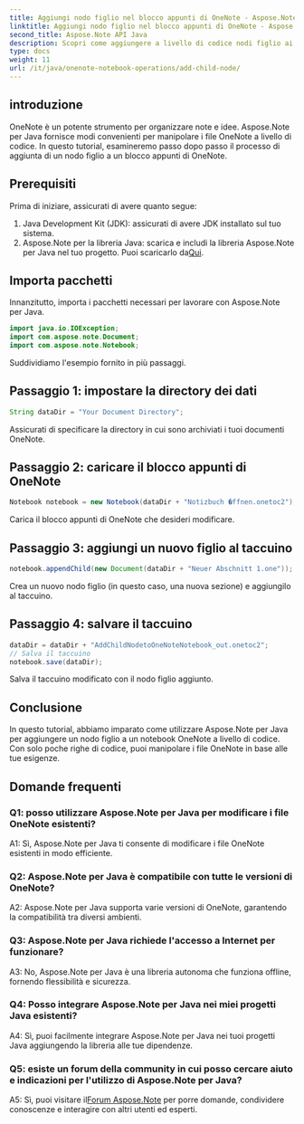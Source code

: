 ```yaml
---
title: Aggiungi nodo figlio nel blocco appunti di OneNote - Aspose.Note
linktitle: Aggiungi nodo figlio nel blocco appunti di OneNote - Aspose.Note
second_title: Aspose.Note API Java
description: Scopri come aggiungere a livello di codice nodi figlio ai blocchi appunti di OneNote utilizzando Aspose.Note per Java. Migliora l'organizzazione delle tue note senza sforzo.
type: docs
weight: 11
url: /it/java/onenote-notebook-operations/add-child-node/
---
```

## introduzione

OneNote è un potente strumento per organizzare note e idee. Aspose.Note per Java fornisce modi convenienti per manipolare i file OneNote a livello di codice. In questo tutorial, esamineremo passo dopo passo il processo di aggiunta di un nodo figlio a un blocco appunti di OneNote.

## Prerequisiti

Prima di iniziare, assicurati di avere quanto segue:

1. Java Development Kit (JDK): assicurati di avere JDK installato sul tuo sistema.
2.  Aspose.Note per la libreria Java: scarica e includi la libreria Aspose.Note per Java nel tuo progetto. Puoi scaricarlo da[Qui](https://releases.aspose.com/note/java/).

## Importa pacchetti

Innanzitutto, importa i pacchetti necessari per lavorare con Aspose.Note per Java.

```java
import java.io.IOException;
import com.aspose.note.Document;
import com.aspose.note.Notebook;
```

Suddividiamo l'esempio fornito in più passaggi.

## Passaggio 1: impostare la directory dei dati

```java
String dataDir = "Your Document Directory";
```

Assicurati di specificare la directory in cui sono archiviati i tuoi documenti OneNote.

## Passaggio 2: caricare il blocco appunti di OneNote

```java
Notebook notebook = new Notebook(dataDir + "Notizbuch �ffnen.onetoc2");
```

Carica il blocco appunti di OneNote che desideri modificare.

## Passaggio 3: aggiungi un nuovo figlio al taccuino

```java
notebook.appendChild(new Document(dataDir + "Neuer Abschnitt 1.one"));
```

Crea un nuovo nodo figlio (in questo caso, una nuova sezione) e aggiungilo al taccuino.

## Passaggio 4: salvare il taccuino

```java
dataDir = dataDir + "AddChildNodetoOneNoteNotebook_out.onetoc2";
// Salva il taccuino
notebook.save(dataDir);
```

Salva il taccuino modificato con il nodo figlio aggiunto.

## Conclusione

In questo tutorial, abbiamo imparato come utilizzare Aspose.Note per Java per aggiungere un nodo figlio a un notebook OneNote a livello di codice. Con solo poche righe di codice, puoi manipolare i file OneNote in base alle tue esigenze.

## Domande frequenti

### Q1: posso utilizzare Aspose.Note per Java per modificare i file OneNote esistenti?

A1: Sì, Aspose.Note per Java ti consente di modificare i file OneNote esistenti in modo efficiente.

### Q2: Aspose.Note per Java è compatibile con tutte le versioni di OneNote?

A2: Aspose.Note per Java supporta varie versioni di OneNote, garantendo la compatibilità tra diversi ambienti.

### Q3: Aspose.Note per Java richiede l'accesso a Internet per funzionare?

A3: No, Aspose.Note per Java è una libreria autonoma che funziona offline, fornendo flessibilità e sicurezza.

### Q4: Posso integrare Aspose.Note per Java nei miei progetti Java esistenti?

A4: Sì, puoi facilmente integrare Aspose.Note per Java nei tuoi progetti Java aggiungendo la libreria alle tue dipendenze.

### Q5: esiste un forum della community in cui posso cercare aiuto e indicazioni per l'utilizzo di Aspose.Note per Java?

 A5: Sì, puoi visitare il[Forum Aspose.Note](https://forum.aspose.com/c/note/28) per porre domande, condividere conoscenze e interagire con altri utenti ed esperti.